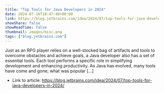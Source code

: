 ```yaml
---
title: "Top Tools for Java Developers in 2024"
date: 2024-07-16T10:47:48+00:00
link: https://blog.jetbrains.com/idea/2024/07/top-tools-for-java-developers-in-2024/
showShare: false
showReadTime: false
thumbnail: images/misc.png
tags: ["blog.jetbrains.com"]
---
```

Just as an RPG player relies on a well-stocked bag of artifacts and tools to overcome obstacles and achieve goals, a Java developer also has a set of essential tools. Each tool performs a specific role in simplifying development and enhancing productivity. As Java has evolved, many tools have come and gone; what was popular […]

- Link to article: https://blog.jetbrains.com/idea/2024/07/top-tools-for-java-developers-in-2024/